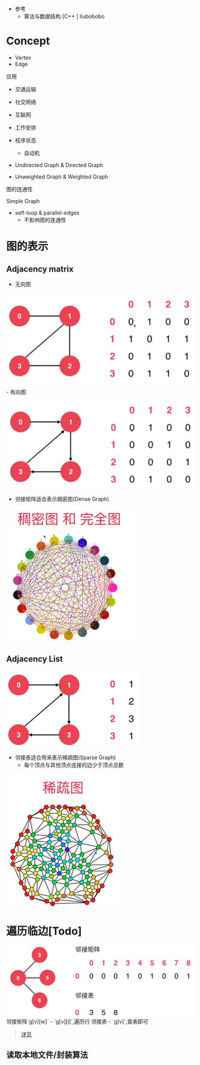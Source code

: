 - 参考
  - 算法与数据结构 [C++ ] liubobobo

# Concept

- Vertex
- Edge




应用
- 交通运输
- 社交网络
- 互联网
- 工作安排
- 程序状态
  - 自动机




- Undirected Graph & Directed Graph

- Unweighted Graph & Weighted Graph



图的连通性



Simple Graph

- self-loop & parallel-edges
  - 不影响图的连通性

# 图的表示

## Adjacency matrix
- 无向图
<img src="images/Graph/AdMatrix-1.png" alt="AdMatrix" style="zoom:50%;" />
- 有向图
<img src="images/Graph/AdMatrix-2.png" alt="AdMatrix-2" style="zoom:50%;" />

- 邻接矩阵适合表示稠密图(Dense Graph)
<img src="images/Graph/Dense Graph.png" alt="Dense Graph" style="zoom:50%;" />

## Adjacency List
<img src="images/Graph/AdjacencyLists-1.png" alt="AdjacencyLists-1" style="zoom:50%;" />

- 邻接表适合用来表示稀疏图(Sparse Graph)
  - 每个顶点与其他顶点连接的边少于顶点总数
<img src="images/Graph/Sparse Graph.png" alt="Sparse Graph" style="zoom:50%;" />

# 遍历临边[Todo]

<img src="images/Graph/Traverse.png" alt="Traverse" style="zoom: 50%;" />
邻接矩阵`g[v][w]`
- `g[v][i]`,遍历行
邻接表
- `g[v]`,查表即可

> [详见](https://github.com/liuyubobobo/Play-with-Algorithms/tree/master/07-Graph-Basics/Course%20Code%20(C%2B%2B)/03-Vertex%20Adjacent%20Iterator)

## 读取本地文件/封装算法



